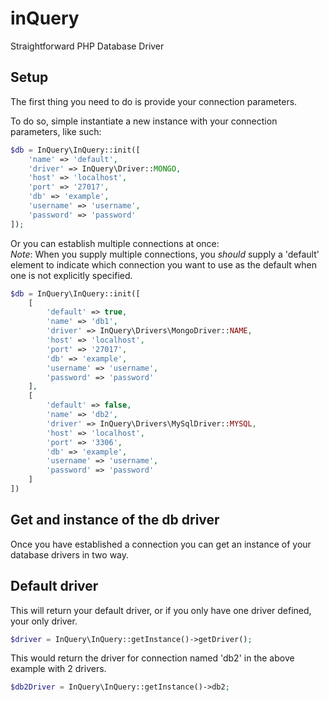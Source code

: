 # inQuery
Straightforward PHP Database Driver

## Setup

The first thing you need to do is provide your connection parameters.

To do so, simple instantiate a new instance with your connection parameters, like such:
```php
$db = InQuery\InQuery::init([
    'name' => 'default',
    'driver' => InQuery\Driver::MONGO,
    'host' => 'localhost',
    'port' => '27017',
    'db' => 'example',
    'username' => 'username',
    'password' => 'password'
]);
```

Or you can establish multiple connections at once:\
*Note*: When you supply multiple connections, you _should_ supply a 'default' element to indicate which connection you want to use as the default when one is not explicitly specified.
```php
$db = InQuery\InQuery::init([
    [
        'default' => true,
        'name' => 'db1',
        'driver' => InQuery\Drivers\MongoDriver::NAME,
        'host' => 'localhost',
        'port' => '27017',
        'db' => 'example',
        'username' => 'username',
        'password' => 'password'
    ],
    [
        'default' => false,
        'name' => 'db2',
        'driver' => InQuery\Drivers\MySqlDriver::MYSQL,
        'host' => 'localhost',
        'port' => '3306',
        'db' => 'example',
        'username' => 'username',
        'password' => 'password'
    ]
])
```

## Get and instance of the db driver

Once you have established a connection you can get an instance of your database drivers in two way.

## Default driver

This will return your default driver, or if you only have one driver defined, your only driver.

```php
$driver = InQuery\InQuery::getInstance()->getDriver();
```

This would return the driver for connection named 'db2' in the above example with 2 drivers.
```php
$db2Driver = InQuery\InQuery::getInstance()->db2;
```

